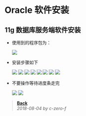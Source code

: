 # Oracle 软件安装

## 11g 数据库服务端软件安装

- 使用到的程序包为：

    ![](img/Oracle-Software_installation/image-Oracle-Software_installation_2019-04-20-10-29-29.png)

- 安装步骤如下

    ![](img/Oracle-Software_installation/image-Oracle-Software_installation_2019-04-20-10-30-19.png)
    ![](img/Oracle-Software_installation/image-Oracle-Software_installation_2019-04-20-10-30-29.png)
    ![](img/Oracle-Software_installation/image-Oracle-Software_installation_2019-04-20-10-30-34.png)
    ![](img/Oracle-Software_installation/image-Oracle-Software_installation_2019-04-20-10-30-39.png)
    ![](img/Oracle-Software_installation/image-Oracle-Software_installation_2019-04-20-10-30-45.png)
    ![](img/Oracle-Software_installation/image-Oracle-Software_installation_2019-04-20-10-30-50.png)
    ![](img/Oracle-Software_installation/image-Oracle-Software_installation_2019-04-20-10-30-55.png)
    ![](img/Oracle-Software_installation/image-Oracle-Software_installation_2019-04-20-10-30-59.png)

- 不要操作等待进度条走完

    ![](img/Oracle-Software_installation/image-Oracle-Software_installation_2019-04-20-10-31-25.png)
    ![](img/Oracle-Software_installation/image-Oracle-Software_installation_2019-04-20-10-31-29.png)

> [**Back**](Readme.md) <br /> *2018-08-04 by c-zero-f*